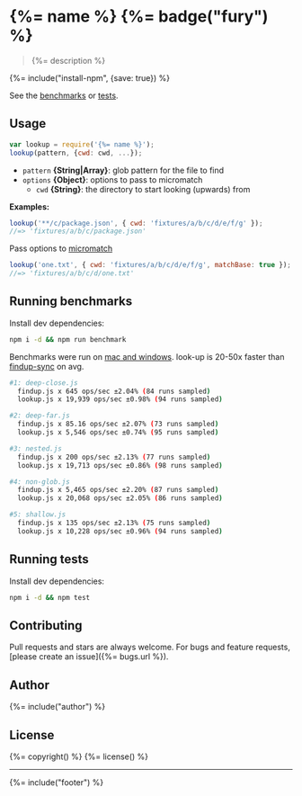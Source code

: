 # {%= name %} {%= badge("fury") %}

> {%= description %}

{%= include("install-npm", {save: true}) %}

See the [benchmarks](#run-benchmarks) or [tests](./test.js).

## Usage

```js
var lookup = require('{%= name %}');
lookup(pattern, {cwd: cwd, ...});
```

- `pattern` **{String|Array}**: glob pattern for the file to find
- `options` **{Object}**: options to pass to micromatch
    + `cwd` **{String}**: the directory to start looking (upwards) from


**Examples:**

```js
lookup('**/c/package.json', { cwd: 'fixtures/a/b/c/d/e/f/g' });
//=> 'fixtures/a/b/c/package.json'
```

Pass options to [micromatch]

```js
lookup('one.txt', { cwd: 'fixtures/a/b/c/d/e/f/g', matchBase: true });
//=> 'fixtures/a/b/c/d/one.txt'
```

## Running benchmarks

Install dev dependencies:

```bash
npm i -d && npm run benchmark
```

Benchmarks were run on [mac and windows](https://github.com/jonschlinkert/look-up/issues/1). look-up is 20-50x faster than [findup-sync] on avg.

```bash
#1: deep-close.js
  findup.js x 645 ops/sec ±2.04% (84 runs sampled)
  lookup.js x 19,939 ops/sec ±0.98% (94 runs sampled)

#2: deep-far.js
  findup.js x 85.16 ops/sec ±2.07% (73 runs sampled)
  lookup.js x 5,546 ops/sec ±0.74% (95 runs sampled)

#3: nested.js
  findup.js x 200 ops/sec ±2.13% (77 runs sampled)
  lookup.js x 19,713 ops/sec ±0.86% (98 runs sampled)

#4: non-glob.js
  findup.js x 5,465 ops/sec ±2.20% (87 runs sampled)
  lookup.js x 20,068 ops/sec ±2.05% (86 runs sampled)

#5: shallow.js
  findup.js x 135 ops/sec ±2.13% (75 runs sampled)
  lookup.js x 10,228 ops/sec ±0.96% (94 runs sampled)
```

## Running tests

Install dev dependencies:

```bash
npm i -d && npm test
```

## Contributing
Pull requests and stars are always welcome. For bugs and feature requests, [please create an issue]({%= bugs.url %}).

## Author
{%= include("author") %}

## License
{%= copyright() %}
{%= license() %}

***

{%= include("footer") %}

[micromatch]: http://github.com/isaacs/micromatch
[findup-sync]: https://github.com/cowboy/node-findup-sync
